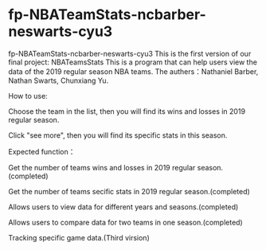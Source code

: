# fp-NBATeamStats-ncbarber-neswarts-cyu3
fp-NBATeamStats-ncbarber-neswarts-cyu3
This is the first version of our final project: NBATeamsStats This is a program that can help users view the data of the 2019 regular season NBA teams. The authers：Nathaniel Barber, Nathan Swarts, Chunxiang Yu.

How to use:

Choose the team in the list, then you will find its wins and losses in 2019 regular season.

Click "see more", then you will find its specific stats in this season.

Expected function：

Get the number of teams wins and losses in 2019 regular season.(completed)

Get the number of teams secific stats in 2019 regular season.(completed)

Allows users to view data for different years and seasons.(completed) 

Allows users to compare data for two teams in one season.(completed)

Tracking specific game data.(Third virsion)
